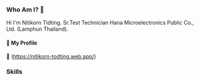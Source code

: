 ### Who Am I? 👋
Hi I'm Nitikorn Tidting. 
Sr.Test Technician Hana Microelectronics Public Co., Ltd. (Lamphun Thailand). 

#### 🔗 My Profile 
👤 (https://nitikorn-todting.web.app/)

### Skills


